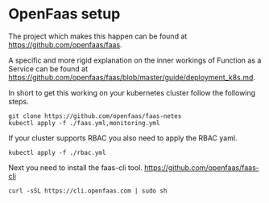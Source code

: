 # OpenFaas setup

The project which makes this happen can be found at https://github.com/openfaas/faas.

A specific and more rigid explanation on the inner workings of Function as a Service can be found at https://github.com/openfaas/faas/blob/master/guide/deployment_k8s.md.

In short to get this working on your kubernetes cluster follow the following steps.


```
git clone https://github.com/openfaas/faas-netes
kubectl apply -f ./faas.yml,monitoring.yml
```
If your cluster supports RBAC you also need to apply the RBAC yaml.
```
kubectl apply -f ./rbac.yml
```

Next you need to install the faas-cli tool.
https://github.com/openfaas/faas-cli
```
curl -sSL https://cli.openfaas.com | sudo sh
```
